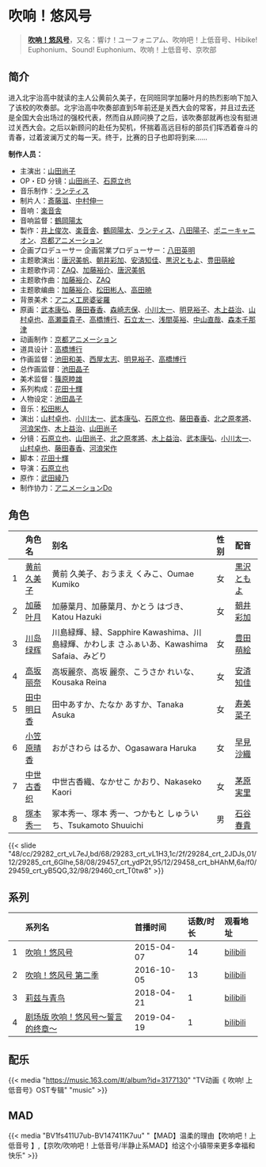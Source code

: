 # 吹响！悠风号


> <u>**[吹响！悠风号](https://bgm.tv/subject/115908)**</u>，又名：響け！ユーフォニアム、吹响吧！上低音号、Hibike! Euphonium、Sound! Euphonium、吹响！上低音号、京吹部

## 简介

进入北宇治高中就读的主人公黄前久美子，在同班同学加藤叶月的热烈影响下加入了该校的吹奏部。北宇治高中吹奏部直到5年前还是关西大会的常客，并且过去还是全国大会出场过的强校代表，然而自从顾问换了之后，该吹奏部就再也没有挺进过关西大会。之后以新顾问的赴任为契机，怀揣着高远目标的部员们挥洒着奋斗的青春，过着波澜万丈的每一天。终于，比赛的日子也即将到来……

**制作人员：**
- 主演出：[山田尚子](https://bgm.tv/person/3687)
- OP・ED 分镜：[山田尚子](https://bgm.tv/person/3687)、[石原立也](https://bgm.tv/person/1913)
- 音乐制作：[ランティス](https://bgm.tv/person/57)
- 制片人：[斎藤滋](https://bgm.tv/person/2030)、[中村伸一](https://bgm.tv/person/12408)
- 音响：[楽音舎](https://bgm.tv/person/6132)
- 音响监督：[鶴岡陽太](https://bgm.tv/person/29)
- 製作：[井上俊次](https://bgm.tv/person/963)、[楽音舎](https://bgm.tv/person/6132)、[鶴岡陽太](https://bgm.tv/person/29)、[ランティス](https://bgm.tv/person/57)、[八田陽子](https://bgm.tv/person/2229)、[ポニーキャニオン](https://bgm.tv/person/64)、[京都アニメーション](https://bgm.tv/person/2481)
- 企画プロデューサー  企画営業プロデューサー：[八田英明](https://bgm.tv/person/32621)
- 主题歌演出：[唐沢美帆](https://bgm.tv/person/11243)、[朝井彩加](https://bgm.tv/person/16264)、[安済知佳](https://bgm.tv/person/11485)、[黒沢ともよ](https://bgm.tv/person/9560)、[豊田萌絵](https://bgm.tv/person/13214)
- 主题歌作词：[ZAQ](https://bgm.tv/person/8336)、[加藤裕介](https://bgm.tv/person/10705)、[唐沢美帆](https://bgm.tv/person/11243)
- 主题歌作曲：[加藤裕介](https://bgm.tv/person/10705)、[ZAQ](https://bgm.tv/person/8336)
- 主题歌编曲：[加藤裕介](https://bgm.tv/person/10705)、[松田彬人](https://bgm.tv/person/7143)、[高田暁](https://bgm.tv/person/8006)
- 背景美术：[アニメ工房婆娑羅](https://bgm.tv/person/35237)
- 原画：[武本康弘](https://bgm.tv/person/669)、[藤田春香](https://bgm.tv/person/1498)、[森崎志保](https://bgm.tv/person/35359)、[小川太一](https://bgm.tv/person/12657)、[明見裕子](https://bgm.tv/person/27395)、[木上益治](https://bgm.tv/person/2227)、[山村卓也](https://bgm.tv/person/15808)、[高瀬亜貴子](https://bgm.tv/person/20737)、[高橋博行](https://bgm.tv/person/3414)、[石立太一](https://bgm.tv/person/11258)、[浅間英裕](https://bgm.tv/person/36834)、[中山直哉](https://bgm.tv/person/34627)、[森本千那津](https://bgm.tv/person/60552)
- 动画制作：[京都アニメーション](https://bgm.tv/person/2481)
- 道具设计：[高橋博行](https://bgm.tv/person/3414)
- 作画监督：[池田和美](https://bgm.tv/person/3173)、[西屋太志](https://bgm.tv/person/3416)、[明見裕子](https://bgm.tv/person/27395)、[高橋博行](https://bgm.tv/person/3414)
- 总作画监督：[池田晶子](https://bgm.tv/person/2032)
- 美术监督：[篠原睦雄](https://bgm.tv/person/23748)
- 系列构成：[花田十輝](https://bgm.tv/person/262)
- 人物设定：[池田晶子](https://bgm.tv/person/2032)
- 音乐：[松田彬人](https://bgm.tv/person/7143)
- 演出：[山村卓也](https://bgm.tv/person/15808)、[小川太一](https://bgm.tv/person/12657)、[武本康弘](https://bgm.tv/person/669)、[石原立也](https://bgm.tv/person/1913)、[藤田春香](https://bgm.tv/person/1498)、[北之原孝將](https://bgm.tv/person/12660)、[河浪栄作](https://bgm.tv/person/12656)、[木上益治](https://bgm.tv/person/2227)、[山田尚子](https://bgm.tv/person/3687)
- 分镜：[石原立也](https://bgm.tv/person/1913)、[山田尚子](https://bgm.tv/person/3687)、[北之原孝將](https://bgm.tv/person/12660)、[木上益治](https://bgm.tv/person/2227)、[武本康弘](https://bgm.tv/person/669)、[小川太一](https://bgm.tv/person/12657)、[山村卓也](https://bgm.tv/person/15808)、[藤田春香](https://bgm.tv/person/1498)、[河浪栄作](https://bgm.tv/person/12656)
- 脚本：[花田十輝](https://bgm.tv/person/262)
- 导演：[石原立也](https://bgm.tv/person/1913)
- 原作：[武田綾乃](https://bgm.tv/person/15859)
- 制作协力：[アニメーションDo](https://bgm.tv/person/23265)

## 角色

|     |   角色名   |   别名  | 性别 |  配音  |
|:--- |:------  |:----      |:---  |:--   |
| 1 | [黄前久美子](https://bgm.tv/character/29282) | 黄前 久美子、おうまえ くみこ、Oumae Kumiko | 女 | [黒沢ともよ](https://bgm.tv/person/9560) |
| 2 | [加藤叶月](https://bgm.tv/character/29283) | 加藤葉月、加藤葉月、かとう はづき、Katou Hazuki | 女 | [朝井彩加](https://bgm.tv/person/16264) |
| 3 | [川岛绿辉](https://bgm.tv/character/29284) | 川島緑輝、緑、Sapphire Kawashima、川島緑輝、かわしま さふぁいあ、Kawashima Safaia、みどり | 女 | [豊田萌絵](https://bgm.tv/person/13214) |
| 4 | [高坂丽奈](https://bgm.tv/character/29285) | 高坂麗奈、高坂 麗奈、こうさか れいな、Kousaka Reina | 女 | [安済知佳](https://bgm.tv/person/11485) |
| 5 | [田中明日香](https://bgm.tv/character/29457) | 田中あすか、たなか あすか、Tanaka Asuka | 女 | [寿美菜子](https://bgm.tv/person/5118) |
| 6 | [小笠原晴香](https://bgm.tv/character/29458) | おがさわら はるか、Ogasawara Haruka | 女 | [早見沙織](https://bgm.tv/person/4895) |
| 7 | [中世古香织](https://bgm.tv/character/29459) | 中世古香織、なかせこ かおり、Nakaseko Kaori | 女 | [茅原実里](https://bgm.tv/person/4421) |
| 8 | [塚本秀一](https://bgm.tv/character/29460) | 冢本秀一、塚本 秀一、つかもと しゅういち、Tsukamoto Shuuichi | 男 | [石谷春貴](https://bgm.tv/person/2404) |

{{< slide "48/cc/29282_crt_vL7eJ,bd/68/29283_crt_vL1H3,1c/2f/29284_crt_2JDJs,01/12/29285_crt_6GIhe,58/08/29457_crt_ydP2t,95/12/29458_crt_bHAhM,6a/f0/29459_crt_yB5QG,32/98/29460_crt_T0tw8" >}}

## 系列

|     | 系列名               | 首播时间       | 话数/时长 | 观看地址                                                      |
|:----|:------------------|:-----------|:------|:----------------------------------------------------------|
| 1   |[吹响！悠风号](https://bgm.tv/subject/115908)| 2015-04-07 | 14    | [bilibili](https://www.bilibili.com/bangumi/play/ep28919) |
| 2   |[吹响！悠风号 第二季](https://bgm.tv/subject/152091)| 2016-10-05 | 13    | [bilibili](https://www.bilibili.com/bangumi/play/ss28937) |
| 3   |[莉兹与青鸟](https://bgm.tv/subject/216371)| 2018-04-21 | 1     | [bilibili](https://www.bilibili.com/video/BV1et411r7RT/)            |
| 4   |[剧场版 吹响！悠风号～誓言的终章～](https://bgm.tv/subject/216372)| 2019-04-19 | 1     | [bilibili](https://www.bilibili.com/bangumi/play/ss28951) |

##  配乐

{{< media "https://music.163.com/#/album?id=3177130" 
"TV动画《 吹响! 上低音号》OST专辑" 
"music"  >}}

## MAD

{{< media  "BV1fs411U7ub-BV147411K7uu" 
"【MAD】温柔的理由【吹响吧！上低音号 】,【京吹/吹响吧！上低音号/半静止系MAD】给这个小镇带来更多幸福和快乐"  >}}
